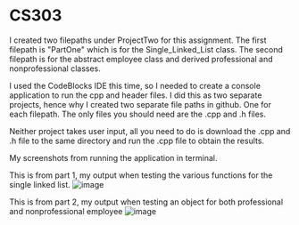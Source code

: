 # CS303

I created two filepaths under ProjectTwo for this assignment. The first filepath is "PartOne" which is for the Single_Linked_List class.
The second filepath is for the abstract employee class and derived professional and nonprofessional classes.

I used the CodeBlocks IDE this time, so I needed to create a console application to run the cpp and header files. I did this as two separate projects,
hence why I created two separate file paths in github. One for each filepath. The only files you should need are the .cpp and .h files.

Neither project takes user input, all you need to do is download the .cpp and .h file to the same directory and run the .cpp file to obtain the results.

My screenshots from running the application in terminal.

This is from part 1, my output when testing the various functions for the single linked list.
![image](https://user-images.githubusercontent.com/90564980/223334169-d3098e73-8387-4727-948b-362a5f1b2cfc.png)

This is from part 2, my output when testing an object for both professional and nonprofessional employee
![image](https://user-images.githubusercontent.com/90564980/223334468-7cc7afb9-ddb8-491c-940f-efc8e01cd138.png)

